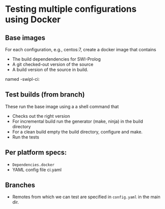 # Testing multiple configurations using Docker

## Base images

For each configuration, e.g., centos:7, create a docker image that contains

  - The build dependendencies for SWI-Prolog
  - A git checked-out version of the source
  - A build version of the source in build.<config>

named <distro>-swipl-ci:<tag>

## Test builds (from branch)

These run the base image using a a shell command that

  - Checks out the right version
  - For incremental build run the generator (make, ninja) in the
    build directory
  - For a clean build empty the build directory, configure and make.
  - Run the tests

## Per platform specs:

  - `Dependencies.docker`
  - YAML config file ci.yaml

## Branches

  - Remotes from which we can test are specified in `config.yaml` in the
    main dir.
